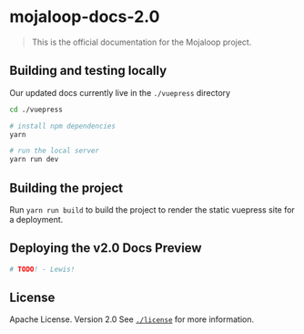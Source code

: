 # mojaloop-docs-2.0

> This is the official documentation for the Mojaloop project.


## Building and testing locally

Our updated docs currently live in the `./vuepress` directory

```bash
cd ./vuepress

# install npm dependencies
yarn 

# run the local server
yarn run dev
```


## Building the project
Run `yarn run build` to build the project to render the static vuepress site for a deployment.

## Deploying the v2.0 Docs Preview

```bash
# TODO! - Lewis!
```

## License

Apache License. Version 2.0
See [`./license`](./LICENSE.md) for more information.